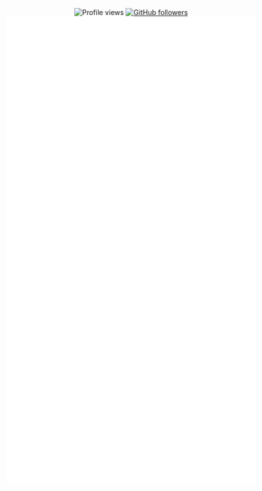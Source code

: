 <div align="center">
  <img src="https://komarev.com/ghpvc/?username=0xfab0131&style=flat" alt="Profile views" />
  <a href="https://github.com/0xfab0131?tab=followers">
    <img alt="GitHub followers" src="https://img.shields.io/github/followers/0xfab0131?style=flat&logo=github">
  </a>
</div>

<div align="center">
  <img src="./assets/interactive.svg" alt="Interactive Profile" width="800" />
</div>
